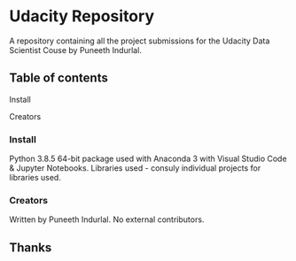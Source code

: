 # Udacity Repository
A repository containing all the project submissions for the Udacity Data Scientist Couse by Puneeth Indurlal.

## Table of contents
Install

Creators


### Install
Python 3.8.5 64-bit package used with Anaconda 3 with Visual Studio Code & Jupyter Notebooks. 
Libraries used - consuly individual projects for libraries used. 

### Creators
Written by Puneeth Indurlal. No external contributors. 


## Thanks
